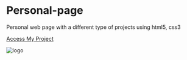 # Personal-page
Personal web page with a different type of projects using html5, css3

[Access My Project](https://jelsonjay.github.io/personal-page/)

![logo](https://user-images.githubusercontent.com/50907905/88488087-f1581080-cf82-11ea-9347-5f64f9320bbf.png)


